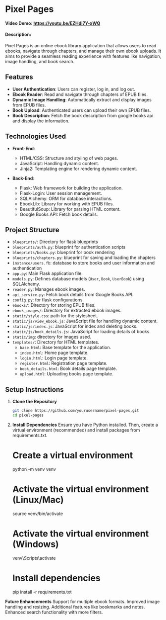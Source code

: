 # Pixel Pages

#### Video Demo: <https://youtu.be/EZHdi7Y-xWQ>

#### Description:

Pixel Pages is an online ebook library application that allows users to read ebooks, navigate through chapters, and manage their own ebook uploads. It aims to provide a seamless reading experience with features like navigation, image handling, and book search.

## Features

* **User Authentication**: Users can register, log in, and log out.
* **Ebook Reader**: Read and navigate through chapters of EPUB files.
* **Dynamic Image Handling**: Automatically extract and display images from EPUB files.
* **Book Upload**: Authenticated users can upload their own EPUB files.
* **Book Description**: Fetch the book description from google books api and display the information.

## Technologies Used

* **Front-End**:
  * HTML/CSS: Structure and styling of web pages.
  * JavaScript: Handling dynamic content.
  * Jinja2: Templating engine for rendering dynamic content.

* **Back-End**:
  * Flask: Web framework for building the application.
  * Flask-Login: User session management.
  * SQLAlchemy: ORM for database interactions.
  * EbookLib: Library for working with EPUB files.
  * BeautifulSoup: Library for parsing HTML content.
  * Google Books API: Fetch book details.

## Project Structure

* `blueprints/`: Directory for flask blueprints
* `blueprints/auth.py`: blueprint for authentication scripts
* `blueprints/books.py`: blueprint for book rendering
* `blueprints/chapters.py`: blueprint for saving and loading the chapters
* `instance/users.fb`: database to store books and user information and authentication
* `app.py`: Main Flask application file.
* `models.py`: Defines database models (`User`, `Book`, `UserBook`) using SQLAlchemy.
* `reader.py`: Manages ebook images.
* `api_service.py`: Fetch book details from Google Books API.
* `config.py`: for flask configurations.
* `ebooks/`: Directory for storing EPUB files.
* `ebook_images/`: Directory for extracted ebook images.
* `static/style.css`: path for the stylesheet.
* `static/js/view_ebook.js`: JavaScript file for handling dynamic content.
* `static/js/index.js`: JavaScript for index and deleting books.
* `static/js/book_details.js`: JavaScript for loading details of books.
* `static/img`: directory for images used.
* `templates/`: Directory for HTML templates.
  * `base.html`: Base template for the application.
  * `index.html`: Home page template.
  * `login.html`: Login page template.
  * `register.html`: Registration page template.
  * `book_details.html`: Book details page template.
  * `upload.html`: Uploading books page template.


## Setup Instructions

1. **Clone the Repository**

   ```bash
   git clone https://github.com/yourusername/pixel-pages.git
   cd pixel-pages

2. **Install Dependencies**
      Ensure you have Python installed. Then, create a virtual environment (recommended) and install packages from requirements.txt.
      # Create a virtual environment
      python -m venv venv

      # Activate the virtual environment (Linux/Mac)
      source venv/bin/activate

      # Activate the virtual environment (Windows)
      venv\Scripts\activate

      # Install dependencies
      pip install -r requirements.txt

**Future Enhancements**
   Support for multiple ebook formats.
   Improved image handling and resizing.
   Additional features like bookmarks and notes.
   Enhanced search functionality with more filters.
